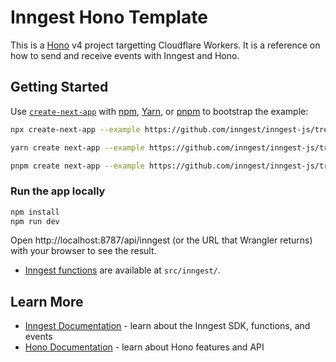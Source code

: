 # Inngest Hono Template

This is a [Hono](https://hono.dev/) v4 project targetting Cloudflare Workers. It is a reference on how to send and receive events with Inngest and Hono.

## Getting Started

Use [`create-next-app`](https://www.npmjs.com/package/create-next-app) with [npm](https://docs.npmjs.com/cli/init), [Yarn](https://yarnpkg.com/lang/en/docs/cli/create/), or [pnpm](https://pnpm.io) to bootstrap the example:

```bash
npx create-next-app --example https://github.com/inngest/inngest-js/tree/main/examples/framework-hono inngest-hono
```

```bash
yarn create next-app --example https://github.com/inngest/inngest-js/tree/main/examples/framework-hono inngest-hono
```

```bash
pnpm create next-app --example https://github.com/inngest/inngest-js/tree/main/examples/framework-hono inngest-hono
```

### Run the app locally

```sh
npm install
npm run dev
```

Open http://localhost:8787/api/inngest (or the URL that Wrangler returns) with your browser to see the result.

- [Inngest functions](https://www.inngest.com/docs/functions) are available at `src/inngest/`.
<!-- - The [Inngest handler](https://www.inngest.com/docs/sdk/serve#framework-hono) is available at `index.ts`. -->

## Learn More

- [Inngest Documentation](https://www.inngest.com/docs) - learn about the Inngest SDK, functions, and events
- [Hono Documentation](https://hono.dev/top) - learn about Hono features and API
